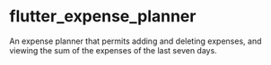 # flutter_expense_planner

An expense planner that permits adding and deleting expenses, and viewing the sum of the expenses of the last seven days. 